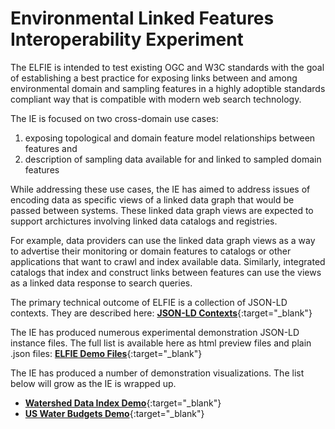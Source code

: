 # Environmental Linked Features Interoperability Experiment
The ELFIE is intended to test existing OGC and W3C standards with the goal of establishing a best 
practice for exposing links between and among environmental domain and sampling features in a 
highly adoptible standards compliant way that is compatible with modern web search technology. 

The IE is focused on two cross-domain use cases:  
  1) exposing topological and domain feature model relationships between features and   
  2) description of sampling data available for and linked to sampled domain features  

While addressing these use cases, the IE has aimed to address issues of encoding data as specific 
views of a linked data graph that would be passed between systems. These linked data graph views are 
expected to support archictures involving linked data catalogs and registries. 

For example, data providers can use the linked data graph views as a way to advertise their monitoring 
or domain features to catalogs or other applications that want to crawl and index available data. 
Similarly, integrated catalogs that index and construct links between features can use the views as a 
linked data response to search queries.

The primary technical outcome of ELFIE is a collection of JSON-LD contexts. They are described here: [**JSON-LD Contexts**](https://opengeospatial.github.io/ELFIE/json-ld){:target="_blank"}

The IE has produced numerous experimental demonstration JSON-LD instance files. The full list is available here as html preview files and plain .json files: [**ELFIE Demo Files**](https://opengeospatial.github.io/ELFIE/file_index){:target="_blank"}

The IE has produced a number of demonstration visualizations. The list below will grow as the IE is wrapped up.  
- [**Watershed Data Index Demo**](https://opengeospatial.github.io/ELFIE/demo/huc12obs){:target="_blank"}
- [**US Water Budgets Demo**](https://opengeospatial.github.io/ELFIE/demo/uswb){:target="_blank"}

